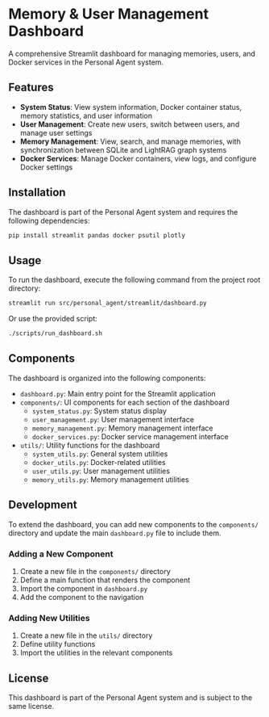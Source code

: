 # Memory & User Management Dashboard

A comprehensive Streamlit dashboard for managing memories, users, and Docker services in the Personal Agent system.

## Features

- **System Status**: View system information, Docker container status, memory statistics, and user information
- **User Management**: Create new users, switch between users, and manage user settings
- **Memory Management**: View, search, and manage memories, with synchronization between SQLite and LightRAG graph systems
- **Docker Services**: Manage Docker containers, view logs, and configure Docker settings

## Installation

The dashboard is part of the Personal Agent system and requires the following dependencies:

```bash
pip install streamlit pandas docker psutil plotly
```

## Usage

To run the dashboard, execute the following command from the project root directory:

```bash
streamlit run src/personal_agent/streamlit/dashboard.py
```

Or use the provided script:

```bash
./scripts/run_dashboard.sh
```

## Components

The dashboard is organized into the following components:

- `dashboard.py`: Main entry point for the Streamlit application
- `components/`: UI components for each section of the dashboard
  - `system_status.py`: System status display
  - `user_management.py`: User management interface
  - `memory_management.py`: Memory management interface
  - `docker_services.py`: Docker service management interface
- `utils/`: Utility functions for the dashboard
  - `system_utils.py`: General system utilities
  - `docker_utils.py`: Docker-related utilities
  - `user_utils.py`: User management utilities
  - `memory_utils.py`: Memory management utilities

## Development

To extend the dashboard, you can add new components to the `components/` directory and update the main `dashboard.py` file to include them.

### Adding a New Component

1. Create a new file in the `components/` directory
2. Define a main function that renders the component
3. Import the component in `dashboard.py`
4. Add the component to the navigation

### Adding New Utilities

1. Create a new file in the `utils/` directory
2. Define utility functions
3. Import the utilities in the relevant components

## License

This dashboard is part of the Personal Agent system and is subject to the same license.